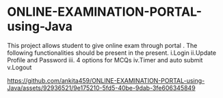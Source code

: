 # ONLINE-EXAMINATION-PORTAL-using-Java
This project allows student to give online exam through portal . The following functionalities should be present in the present.
i.Login
ii.Update Profile and Password
iii. 4 options for MCQs
iv.Timer and auto submit
v.Logout

https://github.com/ankita459/ONLINE-EXAMINATION-PORTAL-using-Java/assets/92936521/9e175210-5fd5-40be-9dab-3fe606345849

